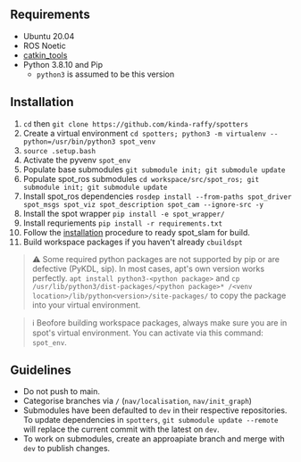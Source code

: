 ## Requirements

- Ubuntu 20.04
- ROS Noetic
- [catkin_tools](https://catkin-tools.readthedocs.io/en/latest/installing.html)
- Python 3.8.10 and Pip
  - `python3` is assumed to be this version

## Installation

1. `cd` then `git clone https://github.com/kinda-raffy/spotters`
2. Create a virtual environment `cd spotters; python3 -m virtualenv --python=/usr/bin/python3 spot_venv`
3. `source .setup.bash`
4. Activate the pyvenv `spot_env`
6. Populate base submodules `git submodule init; git submodule update`
7. Populate spot_ros submodules `cd workspace/src/spot_ros; git submodule init; git submodule update`
8. Install spot_ros dependencies `rosdep install --from-paths spot_driver spot_msgs spot_viz spot_description spot_cam --ignore-src -y`
9. Install the spot wrapper `pip install -e spot_wrapper/`
10. Install requriements `pip install -r requirements.txt`
11. Follow the [installation](/workspace/src/spot_slam/README.md) procedure to ready spot_slam for build.
12. Build workspace packages if you haven't already `cbuildspt`

> ⚠️ Some required python packages are not supported by pip or are defective (PyKDL, sip). In most cases, apt's own version works perfectly. `apt install python3-<python package>` and `cp /usr/lib/python3/dist-packages/<python package>* /<venv location>/lib/python<version>/site-packages/` to copy the package into your virtual environment.

> ℹ️ Beofore building workspace packages, always make sure you are in spot's virtual environment. You can activate via this command: `spot_env`.

## Guidelines

- Do not push to main.
- Categorise branches via `/` (`nav/localisation`, `nav/init_graph`)
- Submodules have been defaulted to `dev` in their respective repositories. To update dependencies in `spotters`, `git submodule update --remote` will replace the current commit with the latest on `dev`.
- To work on submodules, create an approapiate branch and merge with `dev` to publish changes. 
